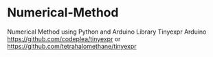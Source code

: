 # Numerical-Method
Numerical Method using Python and Arduino
Library Tinyexpr Arduino 
https://github.com/codeplea/tinyexpr or https://github.com/tetrahalomethane/tinyexpr
